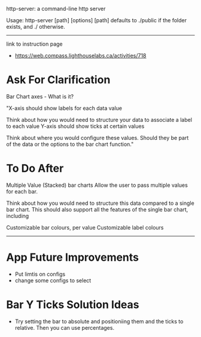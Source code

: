 http-server: a command-line http server


Usage:
 http-server [path] [options]
[path] defaults to ./public if the folder exists, and ./ otherwise.

---

link to instruction page
* https://web.compass.lighthouselabs.ca/activities/718


# Ask For Clarification
Bar Chart axes - What is it?

"X-axis should show labels for each data value

Think about how you would need to structure your data to associate a label to each value
Y-axis should show ticks at certain values

Think about where you would configure these values. Should they be part of the data or the options to the bar chart function."

# To Do After

Multiple Value (Stacked) bar charts
Allow the user to pass multiple values for each bar.

Think about how you would need to structure this data compared to a single bar chart.
This should also support all the features of the single bar chart, including

Customizable bar colours, per value
Customizable label colours

---
# App Future Improvements
- Put limtis on configs
- change some configs to select

# Bar Y Ticks Solution Ideas
* Try setting the bar to absolute and positioniing them and the ticks to relative. Then you can use percentages.
